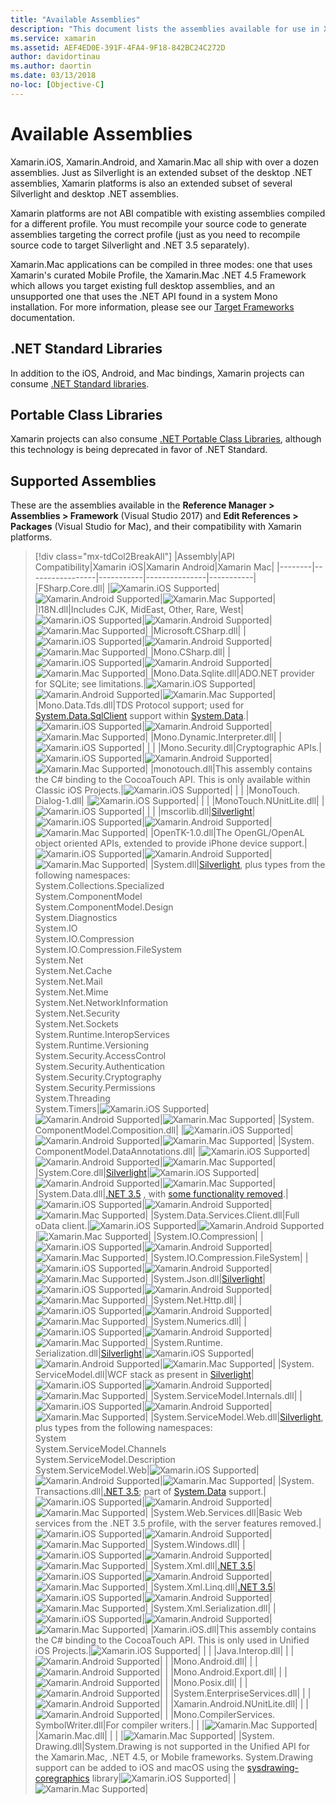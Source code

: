```yaml
---
title: "Available Assemblies"
description: "This document lists the assemblies available for use in Xamarin.iOS, Xamarin.Android, and Xamarin.Mac. It also links to documentation about .NET Standard libraries and Portable Class Libraries."
ms.service: xamarin
ms.assetid: AEF4ED0E-391F-4FA4-9F18-842BC24C272D
author: davidortinau
ms.author: daortin
ms.date: 03/13/2018
no-loc: [Objective-C]
---
```


# Available Assemblies

Xamarin.iOS, Xamarin.Android, and Xamarin.Mac all ship with over a dozen assemblies. Just as Silverlight is an extended subset of the desktop .NET assemblies, Xamarin platforms is also an extended subset of several Silverlight and desktop .NET assemblies.

Xamarin platforms are not ABI compatible with existing assemblies compiled for a different profile. You must recompile your source code to generate assemblies targeting the correct profile (just as you need to recompile source code to target Silverlight and .NET 3.5 separately).

Xamarin.Mac applications can be compiled in three modes: one that uses Xamarin's curated Mobile Profile, the Xamarin.Mac .NET 4.5 Framework which allows you target existing full desktop assemblies, and an unsupported one that uses the .NET API found in a system Mono installation. For more information, please see our [Target Frameworks](~/mac/platform/target-framework.md) documentation.

## .NET Standard Libraries

In addition to the iOS, Android, and Mac bindings, Xamarin projects can consume [.NET Standard libraries](~/cross-platform/app-fundamentals/net-standard.md).

## Portable Class Libraries

Xamarin projects can also consume [.NET Portable Class Libraries](~/cross-platform/app-fundamentals/pcl.md), although this technology is being deprecated in favor of .NET Standard.

## Supported Assemblies

These are the assemblies available in the **Reference Manager > Assemblies > Framework** (Visual Studio 2017) and **Edit References > Packages** (Visual Studio for Mac), and their compatibility with Xamarin platforms.

> [!div class="mx-tdCol2BreakAll"]
> |Assembly|API Compatibility|Xamarin iOS|Xamarin Android|Xamarin Mac|
> |--------|-----------------|-----------|---------------|-----------|
> |FSharp.Core.dll| |![Xamarin.iOS Supported](~/media/shared/yes.png "Xamarin.iOS Supported")|![Xamarin.Android Supported](~/media/shared/yes.png "Xamarin.Android Supported")|![Xamarin.Mac Supported](~/media/shared/yes.png "Xamarin.Mac Supported")|
> |l18N.dll|Includes CJK, MidEast, Other, Rare, West|![Xamarin.iOS Supported](~/media/shared/yes.png "Xamarin.iOS Supported")|![Xamarin.Android Supported](~/media/shared/yes.png "Xamarin.Android Supported")|![Xamarin.Mac Supported](~/media/shared/yes.png "Xamarin.Mac Supported")|
> |Microsoft.CSharp.dll| |![Xamarin.iOS Supported](~/media/shared/yes.png "Xamarin.iOS Supported")|![Xamarin.Android Supported](~/media/shared/yes.png "Xamarin.Android Supported")|![Xamarin.Mac Supported](~/media/shared/yes.png "Xamarin.Mac Supported")|
> |Mono.CSharp.dll| |![Xamarin.iOS Supported](~/media/shared/yes.png "Xamarin.iOS Supported")|![Xamarin.Android Supported](~/media/shared/yes.png "Xamarin.Android Supported")|![Xamarin.Mac Supported](~/media/shared/yes.png "Xamarin.Mac Supported")|
> |Mono.Data.Sqlite.dll|ADO.NET provider for SQLite; see limitations.|![Xamarin.iOS Supported](~/media/shared/yes.png "Xamarin.iOS Supported")|![Xamarin.Android Supported](~/media/shared/yes.png "Xamarin.Android Supported")|![Xamarin.Mac Supported](~/media/shared/yes.png "Xamarin.Mac Supported")|
> |Mono.Data.Tds.dll|TDS Protocol support; used for [System.Data.SqlClient](xref:System.Data.SqlClient) support within [System.Data](xref:System.Data).|![Xamarin.iOS Supported](~/media/shared/yes.png "Xamarin.iOS Supported")|![Xamarin.Android Supported](~/media/shared/yes.png "Xamarin.Android Supported")|![Xamarin.Mac Supported](~/media/shared/yes.png "Xamarin.Mac Supported")|
> |Mono.Dynamic.&#8203;Interpreter.dll| |![Xamarin.iOS Supported](~/media/shared/yes.png "Xamarin.iOS Supported")| | |
> |Mono.Security.dll|Cryptographic APIs.|![Xamarin.iOS Supported](~/media/shared/yes.png "Xamarin.iOS Supported")|![Xamarin.Android Supported](~/media/shared/yes.png "Xamarin.Android Supported")|![Xamarin.Mac Supported](~/media/shared/yes.png "Xamarin.Mac Supported")|
> |monotouch.dll|This assembly contains the C# binding to the CocoaTouch API. This is only available within Classic iOS Projects.|![Xamarin.iOS Supported](~/media/shared/yes.png "Xamarin.iOS Supported")| | |
> |MonoTouch.&#8203;Dialog-1.dll| |![Xamarin.iOS Supported](~/media/shared/yes.png "Xamarin.iOS Supported")| | |
> |MonoTouch.&#8203;NUnitLite.dll| |![Xamarin.iOS Supported](~/media/shared/yes.png "Xamarin.iOS Supported")| | |
> |mscorlib.dll|[Silverlight](/previous-versions/windows/silverlight/dotnet-windows-silverlight/cc838194(v=vs.95))|![Xamarin.iOS Supported](~/media/shared/yes.png "Xamarin.iOS Supported")|![Xamarin.Android Supported](~/media/shared/yes.png "Xamarin.Android Supported")|![Xamarin.Mac Supported](~/media/shared/yes.png "Xamarin.Mac Supported")|
> |OpenTK-1.0.dll|The OpenGL/OpenAL object oriented APIs, extended to provide iPhone device support.|![Xamarin.iOS Supported](~/media/shared/yes.png "Xamarin.iOS Supported")|![Xamarin.Android Supported](~/media/shared/yes.png "Xamarin.Android Supported")|![Xamarin.Mac Supported](~/media/shared/yes.png "Xamarin.Mac Supported")|
> |System.dll|[Silverlight](/previous-versions/windows/silverlight/dotnet-windows-silverlight/cc838194(v=vs.95)), plus types from the following namespaces:<br />System.Collections.Specialized<br />System.&#8203;ComponentModel<br />System.ComponentModel.Design<br />System.Diagnostics<br />System.IO<br />System.IO.Compression<br />System.IO.Compression.FileSystem<br />System.Net<br />System.Net.Cache<br />System.Net.Mail<br />System.Net.Mime<br />System.Net.&#8203;NetworkInformation<br />System.Net.Security<br />System.Net.Sockets<br />System.Runtime.&#8203;InteropServices<br />System.Runtime.Versioning<br />System.Security.&#8203;AccessControl<br />System.Security.Authentication<br />System.Security.&#8203;Cryptography<br />System.Security.Permissions<br />System.Threading<br />System.Timers|![Xamarin.iOS Supported](~/media/shared/yes.png "Xamarin.iOS Supported")|![Xamarin.Android Supported](~/media/shared/yes.png "Xamarin.Android Supported")|![Xamarin.Mac Supported](~/media/shared/yes.png "Xamarin.Mac Supported")|
> |System.&#8203;ComponentModel.&#8203;Composition.dll| |![Xamarin.iOS Supported](~/media/shared/yes.png "Xamarin.iOS Supported")|![Xamarin.Android Supported](~/media/shared/yes.png "Xamarin.Android Supported")|![Xamarin.Mac Supported](~/media/shared/yes.png "Xamarin.Mac Supported")|
> |System.&#8203;ComponentModel.&#8203;DataAnnotations.dll| |![Xamarin.iOS Supported](~/media/shared/yes.png "Xamarin.iOS Supported")|![Xamarin.Android Supported](~/media/shared/yes.png "Xamarin.Android Supported")|![Xamarin.Mac Supported](~/media/shared/yes.png "Xamarin.Mac Supported")|
> |System.Core.dll|[Silverlight](/previous-versions/windows/silverlight/dotnet-windows-silverlight/cc838194(v=vs.95))|![Xamarin.iOS Supported](~/media/shared/yes.png "Xamarin.iOS Supported")|![Xamarin.Android Supported](~/media/shared/yes.png "Xamarin.Android Supported")|![Xamarin.Mac Supported](~/media/shared/yes.png "Xamarin.Mac Supported")|
> |System.Data.dll|[.NET 3.5](/previous-versions/ms229335(v=vs.100)) , with [some functionality removed](~/ios/data-cloud/system.data.md).|![Xamarin.iOS Supported](~/media/shared/yes.png "Xamarin.iOS Supported")|![Xamarin.Android Supported](~/media/shared/yes.png "Xamarin.Android Supported")|![Xamarin.Mac Supported](~/media/shared/yes.png "Xamarin.Mac Supported")|
> |System.Data.&#8203;Services.&#8203;Client.dll|Full oData client.|![Xamarin.iOS Supported](~/media/shared/yes.png "Xamarin.iOS Supported")|![Xamarin.Android Supported](~/media/shared/yes.png "Xamarin.Android Supported")|![Xamarin.Mac Supported](~/media/shared/yes.png "Xamarin.Mac Supported")|
> |System.IO.&#8203;Compression| |![Xamarin.iOS Supported](~/media/shared/yes.png "Xamarin.iOS Supported")|![Xamarin.Android Supported](~/media/shared/yes.png "Xamarin.Android Supported")|![Xamarin.Mac Supported](~/media/shared/yes.png "Xamarin.Mac Supported")|
> |System.IO.&#8203;Compression.&#8203;FileSystem| |![Xamarin.iOS Supported](~/media/shared/yes.png "Xamarin.iOS Supported")|![Xamarin.Android Supported](~/media/shared/yes.png "Xamarin.Android Supported")|![Xamarin.Mac Supported](~/media/shared/yes.png "Xamarin.Mac Supported")|
> |System.Json.dll|[Silverlight](/previous-versions/windows/silverlight/dotnet-windows-silverlight/cc838194(v=vs.95))|![Xamarin.iOS Supported](~/media/shared/yes.png "Xamarin.iOS Supported")|![Xamarin.Android Supported](~/media/shared/yes.png "Xamarin.Android Supported")|![Xamarin.Mac Supported](~/media/shared/yes.png "Xamarin.Mac Supported")|
> |System.Net.&#8203;Http.dll| |![Xamarin.iOS Supported](~/media/shared/yes.png "Xamarin.iOS Supported")|![Xamarin.Android Supported](~/media/shared/yes.png "Xamarin.Android Supported")|![Xamarin.Mac Supported](~/media/shared/yes.png "Xamarin.Mac Supported")|
> |System.&#8203;Numerics.dll| |![Xamarin.iOS Supported](~/media/shared/yes.png "Xamarin.iOS Supported")|![Xamarin.Android Supported](~/media/shared/yes.png "Xamarin.Android Supported")|![Xamarin.Mac Supported](~/media/shared/yes.png "Xamarin.Mac Supported")|
> |System.Runtime.&#8203;Serialization.dll|[Silverlight](/previous-versions/windows/silverlight/dotnet-windows-silverlight/cc838194(v=vs.95))|![Xamarin.iOS Supported](~/media/shared/yes.png "Xamarin.iOS Supported")|![Xamarin.Android Supported](~/media/shared/yes.png "Xamarin.Android Supported")|![Xamarin.Mac Supported](~/media/shared/yes.png "Xamarin.Mac Supported")|
> |System.&#8203;ServiceModel.dll|WCF stack as present in [Silverlight](/previous-versions/windows/silverlight/dotnet-windows-silverlight/cc838194(v=vs.95))|![Xamarin.iOS Supported](~/media/shared/yes.png "Xamarin.iOS Supported")|![Xamarin.Android Supported](~/media/shared/yes.png "Xamarin.Android Supported")|![Xamarin.Mac Supported](~/media/shared/yes.png "Xamarin.Mac Supported")|
> |System.&#8203;ServiceModel.&#8203;Internals.dll| |![Xamarin.iOS Supported](~/media/shared/yes.png "Xamarin.iOS Supported")|![Xamarin.Android Supported](~/media/shared/yes.png "Xamarin.Android Supported")|![Xamarin.Mac Supported](~/media/shared/yes.png "Xamarin.Mac Supported")|
> |System.&#8203;ServiceModel.&#8203;Web.dll|[Silverlight](/previous-versions/windows/silverlight/dotnet-windows-silverlight/cc838194(v=vs.95)), plus types from the following namespaces: <br />System<br />System.ServiceModel.Channels<br />System.ServiceModel.Description<br />System.ServiceModel.Web|![Xamarin.iOS Supported](~/media/shared/yes.png "Xamarin.iOS Supported")|![Xamarin.Android Supported](~/media/shared/yes.png "Xamarin.Android Supported")|![Xamarin.Mac Supported](~/media/shared/yes.png "Xamarin.Mac Supported")|
> |System.&#8203;Transactions.dll|[.NET 3.5](/previous-versions/ms229335(v=vs.100)); part of [System.Data](~/ios/data-cloud/system.data.md) support.|![Xamarin.iOS Supported](~/media/shared/yes.png "Xamarin.iOS Supported")|![Xamarin.Android Supported](~/media/shared/yes.png "Xamarin.Android Supported")|![Xamarin.Mac Supported](~/media/shared/yes.png "Xamarin.Mac Supported")|
> |System.Web.&#8203;Services.dll|Basic Web services from the .NET 3.5 profile, with the server features removed.|![Xamarin.iOS Supported](~/media/shared/yes.png "Xamarin.iOS Supported")|![Xamarin.Android Supported](~/media/shared/yes.png "Xamarin.Android Supported")|![Xamarin.Mac Supported](~/media/shared/yes.png "Xamarin.Mac Supported")|
> |System.&#8203;Windows.dll| |![Xamarin.iOS Supported](~/media/shared/yes.png "Xamarin.iOS Supported")|![Xamarin.Android Supported](~/media/shared/yes.png "Xamarin.Android Supported")|![Xamarin.Mac Supported](~/media/shared/yes.png "Xamarin.Mac Supported")|
> |System.&#8203;Xml.dll|[.NET 3.5](/previous-versions/ms229335(v=vs.100))|![Xamarin.iOS Supported](~/media/shared/yes.png "Xamarin.iOS Supported")|![Xamarin.Android Supported](~/media/shared/yes.png "Xamarin.Android Supported")|![Xamarin.Mac Supported](~/media/shared/yes.png "Xamarin.Mac Supported")|
> |System.Xml.&#8203;Linq.dll|[.NET 3.5](/previous-versions/ms229335(v=vs.100))|![Xamarin.iOS Supported](~/media/shared/yes.png "Xamarin.iOS Supported")|![Xamarin.Android Supported](~/media/shared/yes.png "Xamarin.Android Supported")|![Xamarin.Mac Supported](~/media/shared/yes.png "Xamarin.Mac Supported")|
> |System.Xml.Serialization.dll| |![Xamarin.iOS Supported](~/media/shared/yes.png "Xamarin.iOS Supported")|![Xamarin.Android Supported](~/media/shared/yes.png "Xamarin.Android Supported")|![Xamarin.Mac Supported](~/media/shared/yes.png "Xamarin.Mac Supported")|
> |Xamarin.iOS.dll|This assembly contains the C# binding to the CocoaTouch API. This is only used in Unified iOS Projects.|![Xamarin.iOS Supported](~/media/shared/yes.png "Xamarin.iOS Supported")| | |
> |Java.Interop.dll| | |![Xamarin.Android Supported](~/media/shared/yes.png "Xamarin.Android Supported")| |
> |Mono.Android.dll| | |![Xamarin.Android Supported](~/media/shared/yes.png "Xamarin.Android Supported")| |
> |Mono.Android.&#8203;Export.dll| | |![Xamarin.Android Supported](~/media/shared/yes.png "Xamarin.Android Supported")| |
> |Mono.Posix.dll| | |![Xamarin.Android Supported](~/media/shared/yes.png "Xamarin.Android Supported")| |
> |System.&#8203;EnterpriseServices.dll| | |![Xamarin.Android Supported](~/media/shared/yes.png "Xamarin.Android Supported")| |
> |Xamarin.Android.&#8203;NUnitLite.dll| | |![Xamarin.Android Supported](~/media/shared/yes.png "Xamarin.Android Supported")| |
> |Mono.CompilerServices.&#8203;SymbolWriter.dll|For compiler writers.| | |![Xamarin.Mac Supported](~/media/shared/yes.png "Xamarin.Mac Supported")|
> |Xamarin.Mac.dll| | | |![Xamarin.Mac Supported](~/media/shared/yes.png "Xamarin.Mac Supported")|
> |System.&#8203;Drawing.dll|System.Drawing is not supported in the Unified API for the Xamarin.Mac, .NET 4.5, or Mobile frameworks. System.Drawing support can be added to iOS and macOS using the [sysdrawing-coregraphics](https://github.com/mono/sysdrawing-coregraphics) library|![Xamarin.iOS Supported](~/media/shared/yes.png "Xamarin.iOS Supported")| |![Xamarin.Mac Supported](~/media/shared/yes.png "Xamarin.Mac Supported")|